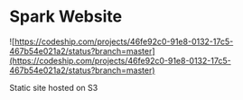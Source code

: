 # Spark Website

![https://codeship.com/projects/46fe92c0-91e8-0132-17c5-467b54e021a2/status?branch=master](https://codeship.com/projects/46fe92c0-91e8-0132-17c5-467b54e021a2/status?branch=master)

Static site hosted on S3
